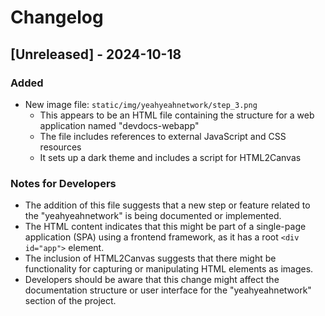

  # Changelog

## [Unreleased] - 2024-10-18

### Added
- New image file: `static/img/yeahyeahnetwork/step_3.png`
  - This appears to be an HTML file containing the structure for a web application named "devdocs-webapp"
  - The file includes references to external JavaScript and CSS resources
  - It sets up a dark theme and includes a script for HTML2Canvas

### Notes for Developers
- The addition of this file suggests that a new step or feature related to the "yeahyeahnetwork" is being documented or implemented.
- The HTML content indicates that this might be part of a single-page application (SPA) using a frontend framework, as it has a root `<div id="app">` element.
- The inclusion of HTML2Canvas suggests that there might be functionality for capturing or manipulating HTML elements as images.
- Developers should be aware that this change might affect the documentation structure or user interface for the "yeahyeahnetwork" section of the project.

  